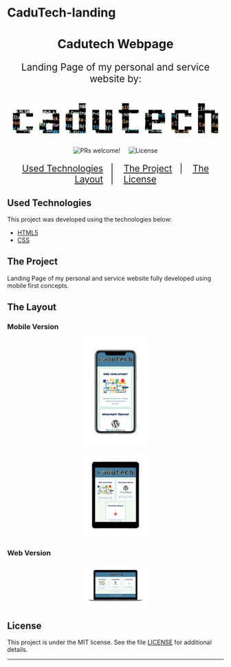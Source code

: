 # CaduTech-landing
 
<h1 align="center" style="font-weight: bold">Cadutech Webpage</h1>
<p align="center" style="font-size: 1.4rem">
Landing Page of my personal and service website by: </p>

<h1 align="center">
    <img alt="Cadu Tech" title="Cadu tech logo" src="./public/images/logo.png" />
</h1>
<p align="center">
 <img src="https://img.shields.io/static/v1?label=PRs&message=welcome&color=0&labelColor=000000" alt="PRs welcome!"style="width: 10rem" />&nbsp;&nbsp;&nbsp;&nbsp;

  <img alt="License" src="https://img.shields.io/static/v1?label=license&message=MIT&color=&labelColor=000000" style="width: 10rem">
</p>

<p align="center" style="font-size: 1.3rem">
  <a href="#used-technologies">Used Technologies</a>&nbsp;&nbsp;&nbsp;|&nbsp;&nbsp;&nbsp;
  <a href="#the-project">The Project</a>&nbsp;&nbsp;&nbsp;|&nbsp;&nbsp;&nbsp;
  <a href="#the-layout">The Layout</a>&nbsp;&nbsp;&nbsp;|&nbsp;&nbsp;&nbsp;
  <a href="#license">License</a>
</p>

## Used Technologies

This project was developed using the technologies below:

- [HTML5](https://developer.mozilla.org/en-US/docs/Web/Guide/HTML/HTML5)
- [CSS](https://developer.mozilla.org/en-US/docs/Web/CSS)


## The Project

Landing Page of my personal and service website fully developed using mobile first concepts.

## The Layout

### Mobile Version

<p align="center">
   <img src="./public/images/mobile_mockup.png" alt="Cadutech home page Mobile Version" style="width:30%"/>
</p>

<p align="center">
   <img src="./public/images/tablet_mockup.png" alt="Cadutech home page Tablet Version" style="width:30%"/>
</p>

### Web Version

<p align="center">
 <img src="./public/images/web_mockup-Macbook.png" alt="Cadutech home page PC Version" style="width:30%" />
</p>

## License

This project is under the MIT license. See the file [LICENSE](LICENSE.md) for additional details.

---
